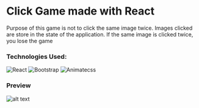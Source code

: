 # Click Game made with React

Purpose of this game is not to click the same image twice. 
Images clicked are store in the state of the application.
If the same image is clicked twice, you lose the game

### Technologies Used:

![React](https://i.imgur.com/DxhHO5m.png)
![Bootstrap](https://i.imgur.com/1pzul7E.png)
![Animatecss](https://i.imgur.com/bX2vqAz.png)


### Preview
![alt text](https://media.giphy.com/media/ujTH4mx3ETLqFhmVhg/giphy.gif)
